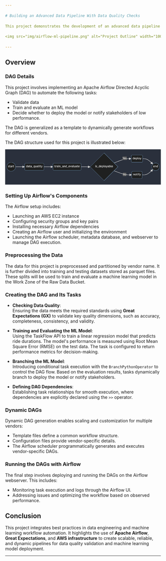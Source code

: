 ```yaml
---

# Building an Advanced Data Pipeline With Data Quality Checks

This project demonstrates the development of an advanced data pipeline to support a Machine Learning team. The goal is to create a pipeline for three fictitious Mobility-As-A-Service vendors—**Alitran**, **Easy Destiny**, and **ToMyPlaceAI**—to preprocess and validate data, train machine learning models, and evaluate their deployment suitability based on key metrics. By continuously training and assessing the models, each vendor can improve their ride duration estimation services.

<img src="img/airflow-ml-pipeline.png" alt="Project Outline" width="1000" />

---
```


## Overview

### DAG Details
This project involves implementing an Apache Airflow Directed Acyclic Graph (DAG) to automate the following tasks:
- Validate data
- Train and evaluate an ML model
- Decide whether to deploy the model or notify stakeholders of low performance.

The DAG is generalized as a template to dynamically generate workflows for different vendors.

The DAG structure used for this project is illustrated below:

![DAG Outline](img/DAG_outline.png)

### Setting Up Airflow's Components
The Airflow setup includes:
- Launching an AWS EC2 instance
- Configuring security groups and key pairs
- Installing necessary Airflow dependencies
- Creating an Airflow user and initializing the environment
- Launching the Airflow scheduler, metadata database, and webserver to manage DAG execution.

### Preprocessing the Data
The data for this project is preprocessed and partitioned by vendor name. It is further divided into training and testing datasets stored as parquet files. 
These splits will be used to train and evaluate a machine learning model in the Work Zone of the Raw Data Bucket.

### Creating the DAG and Its Tasks

- **Checking Data Quality**:  
  Ensuring the data meets the required standards using **Great Expectations (GX)** to validate key quality dimensions, such as accuracy, completeness, consistency, and 
  validity.

- **Training and Evaluating the ML Model**:  
  Using the TaskFlow API to train a linear regression model that predicts ride durations. The model's performance is measured using Root Mean Square Error (RMSE) on the test
  data. The task is configured to return performance metrics for decision-making.

- **Branching the ML Model**:  
  Introducing conditional task execution with the `BranchPythonOperator` to control the DAG flow. Based on the evaluation results, tasks dynamically branch to deploy the model 
  or notify stakeholders.

- **Defining DAG Dependencies**:  
  Establishing task relationships for smooth execution, where dependencies are explicitly declared using the `>>` operator.

### Dynamic DAGs
Dynamic DAG generation enables scaling and customization for multiple vendors:
- Template files define a common workflow structure.
- Configuration files provide vendor-specific details.
- The Airflow scheduler programmatically generates and executes vendor-specific DAGs.

### Running the DAGs with Airflow
The final step involves deploying and running the DAGs on the Airflow webserver. This includes:
- Monitoring task execution and logs through the Airflow UI.
- Addressing issues and optimizing the workflow based on observed performance.

## Conclusion
This project integrates best practices in data engineering and machine learning workflow automation. It highlights the use of **Apache Airflow**, **Great Expectations**, and **AWS infrastructure** to create scalable, reliable, and dynamic pipelines for data quality validation and machine learning model deployment.

---
